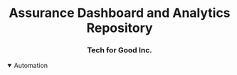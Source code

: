 <h1 align="center">Assurance Dashboard and Analytics Repository</h1>
<h3 align="center">Tech for Good Inc.</h3>

<details open>
  <summary>Automation</summary>


</details>
